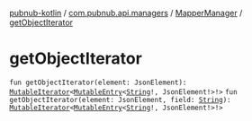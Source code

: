 [pubnub-kotlin](../../index.md) / [com.pubnub.api.managers](../index.md) / [MapperManager](index.md) / [getObjectIterator](./get-object-iterator.md)

# getObjectIterator

`fun getObjectIterator(element: JsonElement): `[`MutableIterator`](https://kotlinlang.org/api/latest/jvm/stdlib/kotlin.collections/-mutable-iterator/index.html)`<`[`MutableEntry`](https://kotlinlang.org/api/latest/jvm/stdlib/kotlin.collections/-mutable-map/-mutable-entry/index.html)`<`[`String`](https://kotlinlang.org/api/latest/jvm/stdlib/kotlin/-string/index.html)`!, JsonElement!>!>`
`fun getObjectIterator(element: JsonElement, field: `[`String`](https://kotlinlang.org/api/latest/jvm/stdlib/kotlin/-string/index.html)`): `[`MutableIterator`](https://kotlinlang.org/api/latest/jvm/stdlib/kotlin.collections/-mutable-iterator/index.html)`<`[`MutableEntry`](https://kotlinlang.org/api/latest/jvm/stdlib/kotlin.collections/-mutable-map/-mutable-entry/index.html)`<`[`String`](https://kotlinlang.org/api/latest/jvm/stdlib/kotlin/-string/index.html)`!, JsonElement!>!>`
